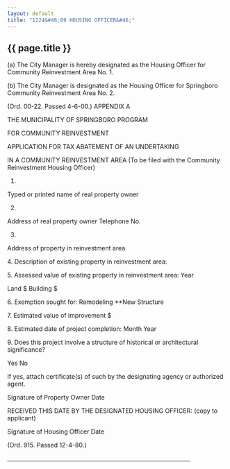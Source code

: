 ```yaml
---
layout: default 
title: "1224&#46;09 HOUSING OFFICER&#46;"
---
```


{{ page.title }}
----------------

​(a) The City Manager is hereby designated as the Housing Officer for
Community Reinvestment Area No. 1.

​(b) The City Manager is designated as the Housing Officer for
Springboro Community Reinvestment Area No. 2.

(Ord. 00-22. Passed 4-6-00.) APPENDIX A

THE MUNICIPALITY OF SPRINGBORO PROGRAM

FOR COMMUNITY REINVESTMENT

APPLICATION FOR TAX ABATEMENT OF AN UNDERTAKING

IN A COMMUNITY REINVESTMENT AREA (To be filed with the Community
Reinvestment Housing Officer)

1.

Typed or printed name of real property owner

2.

Address of real property owner Telephone No.

3.

Address of property in reinvestment area

​4. Description of existing property in reinvestment area:

​5. Assessed value of existing property in reinvestment area: Year

Land \$ Building \$

​6. Exemption sought for: Remodeling \*\*New Structure

​7. Estimated value of improvement \$

​8. Estimated date of project completion: Month Year

​9. Does this project involve a structure of historical or architectural
significance?

Yes No

If yes, attach certificate(s) of such by the designating agency or
authorized agent.

Signature of Property Owner Date

RECEIVED THIS DATE BY THE DESIGNATED HOUSING OFFICER: (copy to
applicant)

Signature of Housing Officer Date

(Ord. 915. Passed 12-4-80.)

\_\_\_\_\_\_\_\_\_\_\_\_\_\_\_\_\_\_\_\_\_\_\_\_\_\_\_\_\_\_\_\_\_\_\_\_\_\_\_\_\_\_\_\_\_\_\_\_\_\_\_\_\_\_\_\_\_\_\_\_\_\_\_\_\_\_
